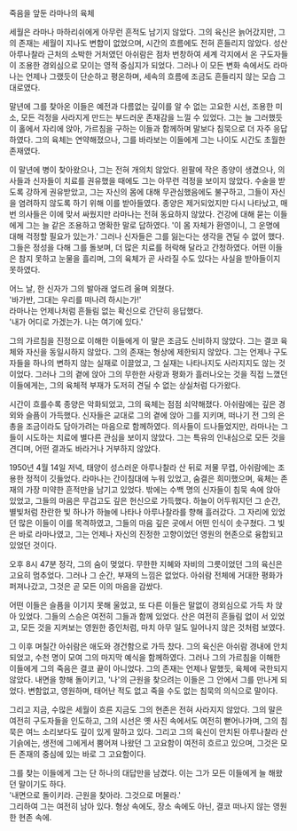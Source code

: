 죽음을 앞둔 라마나의 육체

세월은 라마나 마하리쉬에게 아무런 흔적도 남기지 않았다. 그의 육신은 늙어갔지만, 그의 존재는 세월이 지나도 변함이 없었으며, 시간의 흐름에도 전혀 흔들리지 않았다. 성산 아루나찰라 근처의 소박한 거처였던 아쉬람은 점차 번창하여 세계 각지에서 온 구도자들이 조용한 경외심으로 모이는 영적 중심지가 되었다. 그러나 이 모든 변화 속에서도 라마나는 언제나 그랬듯이 단순하고 평온하며, 세속의 흐름에 조금도 흔들리지 않는 모습 그대로였다.

말년에 그를 찾아온 이들은 예전과 다름없는 깊이를 알 수 없는 고요한 시선, 조용한 미소, 모든 걱정을 사라지게 만드는 부드러운 존재감을 느낄 수 있었다. 그는 늘 그러했듯이 홀에서 자리에 앉아, 가르침을 구하는 이들과 함께하며 말보다 침묵으로 더 자주 응답하였다. 그의 육체는 연약해졌으나, 그를 바라보는 이들에게 그는 나이도 시간도 초월한 존재였다.

이 말년에 병이 찾아왔으나, 그는 전혀 개의치 않았다. 왼팔에 작은 종양이 생겼으나, 의사들과 신자들이 치료를 권유했을 때에도 그는 아무런 걱정을 보이지 않았다. 수술을 받도록 강하게 권유받았고, 그는 자신의 몸에 대해 무관심했음에도 불구하고, 그들이 자신을 염려하지 않도록 하기 위해 이를 받아들였다. 종양은 제거되었지만 다시 나타났고, 매번 의사들은 이에 맞서 싸웠지만 라마나는 전혀 동요하지 않았다. 건강에 대해 묻는 이들에게 그는 늘 같은 조용하고 명확한 말로 답하였다. '이 몸 자체가 환영이니, 그 운명에 대해 걱정할 필요가 있는가.' 그러나 신자들은 그를 잃는다는 생각을 견딜 수 없어 했다. 그들은 정성을 다해 그를 돌보며, 더 많은 치료를 허락해 달라고 간청하였다. 어떤 이들은 참지 못하고 눈물을 흘리며, 그의 육체가 곧 사라질 수도 있다는 사실을 받아들이지 못하였다.

어느 날, 한 신자가 그의 발아래 엎드려 울며 외쳤다.  
'바가반, 그대는 우리를 떠나려 하시는가!'  
라마나는 언제나처럼 흔들림 없는 확신으로 간단히 응답했다.  
'내가 어디로 가겠는가. 나는 여기에 있다.'  

그의 가르침을 진정으로 이해한 이들에게 이 말은 조금도 신비하지 않았다. 그는 결코 육체와 자신을 동일시하지 않았다. 그의 존재는 형상에 제한되지 않았다. 그는 언제나 구도자들을 하나의 변하지 않는 실재로 이끌었고, 그 실재는 나타나지도 사라지지도 않는 것이었다. 그러나 그의 곁에 앉아 그의 무한한 사랑과 평화가 흘러나오는 것을 직접 느꼈던 이들에게는, 그의 육체적 부재가 도저히 견딜 수 없는 상실처럼 다가왔다.

시간이 흐를수록 종양은 악화되었고, 그의 육체는 점점 쇠약해졌다. 아쉬람에는 깊은 경외와 슬픔이 가득했다. 신자들은 교대로 그의 곁에 앉아 그를 지키며, 떠나기 전 그의 은총을 조금이라도 담아가려는 마음으로 함께하였다. 의사들이 드나들었지만, 라마나는 그들이 시도하는 치료에 별다른 관심을 보이지 않았다. 그는 특유의 인내심으로 모든 것을 견디며, 어떤 결과도 바라거나 거부하지 않았다.

1950년 4월 14일 저녁, 태양이 성스러운 아루나찰라 산 뒤로 저물 무렵, 아쉬람에는 조용한 정적이 깃들었다. 라마나는 간이침대에 누워 있었고, 숨결은 희미했으며, 육체는 존재의 가장 미약한 흔적만을 남기고 있었다. 밖에는 수백 명의 신자들이 침묵 속에 앉아 있었고, 그들의 마음은 무겁고도 깊은 헌신으로 가득했다. 하늘이 어두워지던 그 순간, 별빛처럼 찬란한 빛 하나가 하늘에 나타나 아루나찰라를 향해 흘러갔다. 그 자리에 있었던 많은 이들이 이를 목격하였고, 그들의 마음 깊은 곳에서 어떤 인식이 솟구쳤다. 그 빛은 바로 라마나였고, 그는 언제나 자신의 진정한 고향이었던 영원의 현존으로 융합되고 있었던 것이다.

오후 8시 47분 정각, 그의 숨이 멎었다. 무한한 지혜와 자비의 그릇이었던 그의 육신은 고요히 멈추었다. 그러나 그 순간, 부재의 느낌은 없었다. 아쉬람 전체에 거대한 평화가 퍼져나갔고, 그것은 곧 모든 이의 마음을 감쌌다.

어떤 이들은 슬픔을 이기지 못해 울었고, 또 다른 이들은 말없이 경외심으로 가득 차 앉아 있었다. 그들의 스승은 여전히 그들과 함께 있었다. 산은 여전히 흔들림 없이 서 있었고, 모든 것을 지켜보는 영원한 증인처럼, 마치 아무 일도 일어나지 않은 것처럼 보였다.

그 이후 며칠간 아쉬람은 애도와 경건함으로 가득 찼다. 그의 육신은 아쉬람 경내에 안치되었고, 수천 명이 모여 그의 마지막 예식을 함께하였다. 그러나 그의 가르침을 이해한 이들에게 그의 죽음은 결코 끝이 아니었다. 그의 존재는 언제나 말했듯, 육체에 국한되지 않았다. 내면을 향해 돌이키고, '나'의 근원을 찾으려는 이들은 그 안에서 그를 만나게 되었다. 변함없고, 영원하며, 태어난 적도 없고 죽을 수도 없는 침묵의 의식으로 말이다.

그리고 지금, 수많은 세월이 흐른 지금도 그의 현존은 전혀 사라지지 않았다. 그의 말은 여전히 구도자들을 인도하고, 그의 시선은 옛 사진 속에서도 여전히 뻗어나가며, 그의 침묵은 여느 소리보다도 깊이 있게 말하고 있다. 그리고 그의 육신이 안치된 아루나찰라 산 기슭에는, 생전에 그에게서 뿜어져 나왔던 그 고요함이 여전히 흐르고 있으며, 그것은 모든 존재의 중심에 있는 바로 그 고요함이다.

그를 찾는 이들에게 그는 단 하나의 대답만을 남겼다. 이는 그가 모든 이들에게 늘 해왔던 말이기도 하다.  
'내면으로 돌이키라. 근원을 찾아라. 그것으로 머물라.'  
그리하여 그는 여전히 남아 있다. 형상 속에도, 장소 속에도 아닌, 결코 떠나지 않는 영원한 현존 속에.

